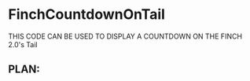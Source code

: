 # FinchCountdownOnTail
THIS CODE CAN BE USED TO DISPLAY A COUNTDOWN ON THE FINCH 2.0's Tail

PLAN:
-
